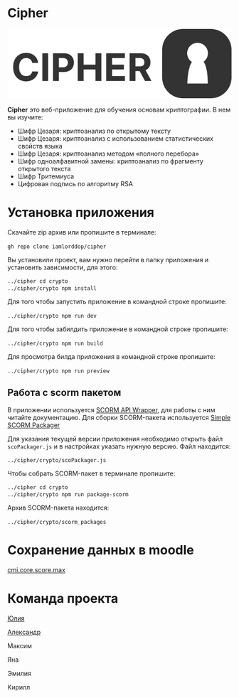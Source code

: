 # Cipher

<div align="center">
  <img src="https://github.com/iamlorddop/cipher/blob/main/img/logo.svg" alt="crypto logo" />
</div>

**Cipher** это веб-приложение для обучения основам криптографии. В нем вы изучите:

- Шифр Цезаря: криптоанализ по открытому тексту
- Шифр Цезаря: криптоанализ с использованием статистических свойств языка
- Шифр Цезаря: криптоанализ методом «полного перебора»
- Шифр одноалфавитной замены: криптоанализ по фрагменту открытого текста
- Шифр Тритемиуса
- Цифровая подпись по алгоритму RSA

# Установка приложения

Скачайте zip архив или пропишите в терминале:

`gh repo clone iamlorddop/cipher`

Вы установили проект, вам нужно перейти в папку приложения и установить зависимости, для этого:

```
../cipher cd crypto
../cipher/crypto npm install
```

Для того чтобы запустить приложение в командной строке пропишите:

`../cipher/crypto npm run dev`

Для того чтобы забилдить приложение в командной строке пропишите:

`../cipher/crypto npm run build`

Для просмотра билда приложения в командной строке пропишите:

`../cipher/crypto npm run preview`

## Работа с scorm пакетом

В приложении используется [SCORM API Wrapper](https://github.com/allanhortle/pipwerks-scorm-api-wrapper), для работы с ним читайте документацию.
Для сборки SCORM-пакета используется [Simple SCORM Packager](https://github.com/lmihaidaniel/simple-scorm-packager)

Для указания текущей версии приложения необходимо открыть файл `scoPackager.js` и в настройках указать нужную версию. Файл находится:

```
../cipher/crypto/scoPackager.js
```

Чтобы собрать SCORM-пакет в терминале пропишите:

```
../cipher cd crypto
../cipher/crypto npm run package-scorm
```

Архив SCORM-пакета находится:

`../cipher/crypto/scorm_packages`

# Сохранение данных в moodle

[cmi.core.score.max](https://scorm.com/scorm-explained/technical-scorm/run-time/run-time-reference/#section-2)

# Команда проекта

[Юлия](https://github.com/iamlorddop)

[Александр](https://github.com/drinklean)

Максим

Яна

Эмилия

Кирилл
